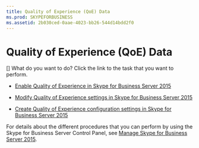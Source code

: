```yaml
---
title: Quality of Experience (QoE) Data
ms.prod: SKYPEFORBUSINESS
ms.assetid: 2b030ced-0aae-4023-bb26-544d14bdd2f0
---
```



# Quality of Experience (QoE) Data
[]
What do you want to do? Click the link to the task that you want to perform.
  
    
    


-  [Enable Quality of Experience in Skype for Business Server 2015](enable-quality-of-experience-in-skype-for-business-server-2015.md)
    
  
-  [Modify Quality of Experience settings in Skype for Business Server 2015](modify-quality-of-experience-settings-in-skype-for-business-server-2015.md)
    
  
-  [Create Quality of Experience configuration settings in Skype for Business Server 2015](create-quality-of-experience-configuration-settings-in-skype-for-business-server.md)
    
  
For details about the different procedures that you can perform by using the Skype for Business Server Control Panel, see  [Manage Skype for Business Server 2015](manage-skype-for-business-server-2015.md).
